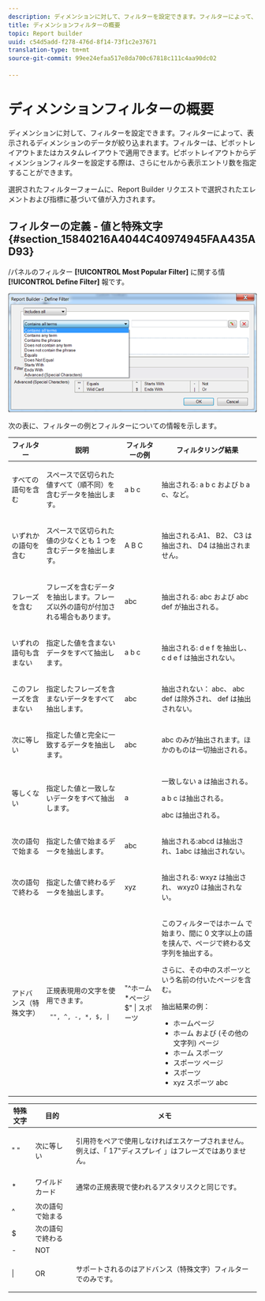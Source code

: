 ```yaml
---
description: ディメンションに対して、フィルターを設定できます。フィルターによって、表示されるディメンションのデータが絞り込まれます。フィルターは、ピボットレイアウトまたはカスタムレイアウトで適用できます。ピボットレイアウトからディメンションフィルターを設定する際は、さらにセルから表示エントリ数を指定することができます。
title: ディメンションフィルターの概要
topic: Report builder
uuid: c54d5add-f278-476d-8f14-73f1c2e37671
translation-type: tm+mt
source-git-commit: 99ee24efaa517e8da700c67818c111c4aa90dc02

---
```



# ディメンションフィルターの概要

ディメンションに対して、フィルターを設定できます。フィルターによって、表示されるディメンションのデータが絞り込まれます。フィルターは、ピボットレイアウトまたはカスタムレイアウトで適用できます。ピボットレイアウトからディメンションフィルターを設定する際は、さらにセルから表示エントリ数を指定することができます。

選択されたフィルターフォームに、Report Builder リクエストで選択されたエレメントおよび指標に基づいて値が入力されます。

## フィルターの定義 - 値と特殊文字 {#section_15840216A4044C40974945FAA435AD93}

/パネルのフィルター **[!UICONTROL Most Popular Filter]** に関する情 **[!UICONTROL Define Filter]** 報です。

![](assets/define_filter.png)

次の表に、フィルターの例とフィルターについての情報を示します。

<table id="table_8AC3A26FF02143DBA949B30F2A46CF11"> 
 <thead> 
  <tr> 
   <th colname="col1" class="entry"> フィルター </th> 
   <th colname="col02" class="entry"> 説明 </th> 
   <th colname="col2" class="entry"> フィルターの例 </th> 
   <th colname="col3" class="entry"> フィルタリング結果 </th> 
  </tr> 
 </thead>
 <tbody> 
  <tr> 
   <td colname="col1"> <p>すべての語句を含む </p> </td> 
   <td colname="col02"> <p>スペースで区切られた値すべて（順不同）を含むデータを抽出します。 </p> </td> 
   <td colname="col2"> <p>a b c </p> </td> 
   <td colname="col3"> <p>抽出される:<span class="term"> a b c</span> および <span class="term"> b a c</span>、など。 </p> </td> 
  </tr> 
  <tr> 
   <td colname="col1"> <p>いずれかの語句を含む </p> </td> 
   <td colname="col02"> <p>スペースで区切られた値の少なくとも 1 つを含むデータを抽出します。 </p> </td> 
   <td colname="col2"> <p>A B C </p> </td> 
   <td colname="col3"> <p>抽出される:<span class="term">A1</span>、<span class="term"> B2</span>、<span class="term"> C3</span> は抽出され、<span class="term"> D4</span> は抽出されません。 </p> </td> 
  </tr> 
  <tr> 
   <td colname="col1"> <p>フレーズを含む </p> </td> 
   <td colname="col02"> <p>フレーズを含むデータを抽出します。フレーズ以外の語句が付加される場合もあります。 </p> </td> 
   <td colname="col2"> <p>abc </p> </td> 
   <td colname="col3"> <p>抽出される:<span class="term"> abc</span> および <span class="term"> abc def</span> が抽出される。 </p> </td> 
  </tr> 
  <tr> 
   <td colname="col1"> <p>いずれの語句も含まない </p> </td> 
   <td colname="col02"> <p>指定した値を含まないデータをすべて抽出します。 </p> </td> 
   <td colname="col2"> <p>a b c </p> </td> 
   <td colname="col3"> <p>抽出される:<span class="term"> d e f</span> を抽出し、<span class="term"> c d e f</span> は抽出されない。 </p> </td> 
  </tr> 
  <tr> 
   <td colname="col1"> <p>このフレーズを含まない </p> </td> 
   <td colname="col02"> <p>指定したフレーズを含まないデータをすべて抽出します。 </p> </td> 
   <td colname="col2"> <p>abc </p> </td> 
   <td colname="col3"> <p>抽出されない：<span class="term"> abc</span>、<span class="term"> abc def</span> は除外され、<span class="term"> def</span> は抽出されない。 </p> </td> 
  </tr> 
  <tr> 
   <td colname="col1"> <p>次に等しい </p> </td> 
   <td colname="col02"> <p>指定した値と完全に一致するデータを抽出します。 </p> </td> 
   <td colname="col2"> <p>abc </p> </td> 
   <td colname="col3"> <p> <span class="term"> abc</span> のみが抽出されます。ほかのものは一切抽出される。 </p> </td> 
  </tr> 
  <tr> 
   <td colname="col1"> <p>等しくない </p> </td> 
   <td colname="col02"> <p>指定した値と一致しないデータをすべて抽出します。 </p> </td> 
   <td colname="col2"> <p>a </p> </td> 
   <td colname="col3"> <p>一致しない<span class="term"> a</span> は抽出される。 </p> <p><span class="term"> a b c</span> は抽出される。 </p> <p><span class="term"> abc</span> は抽出される。 </p> </td> 
  </tr> 
  <tr> 
   <td colname="col1"> <p>次の語句で始まる </p> </td> 
   <td colname="col02"> <p>指定した値で始まるデータを抽出します。 </p> </td> 
   <td colname="col2"> <p>abc </p> </td> 
   <td colname="col3"> <p>抽出される:<span class="term">abcd</span> は抽出され、<span class="term">1abc</span> は抽出されない。 </p> </td> 
  </tr> 
  <tr> 
   <td colname="col1"> <p>次の語句で終わる </p> </td> 
   <td colname="col02"> <p>指定した値で終わるデータを抽出します。 </p> </td> 
   <td colname="col2"> <p>xyz </p> </td> 
   <td colname="col3"> <p>抽出される:<span class="term"> wxyz</span> は抽出され、<span class="term"> wxyz0</span> は抽出されない。 </p> </td> 
  </tr> 
  <tr> 
   <td colname="col1"> <p>アドバンス（特殊文字） </p> </td> 
   <td colname="col02"> <p>正規表現用の文字を使用できます。 </p> <p> <code> "", ^, -, *, $, | </code> </p> </td> 
   <td colname="col2"> <p>"^ホーム*ページ$" | スポーツ </p> </td> 
   <td colname="col3"> <p> このフィルターでは<span class="term">ホーム</span> で始まり、間に 0 文字以上の語を挟んで、<span class="term">ページ</span>で終わる文字列を抽出する。 </p> <p>さらに、その中の<span class="term">スポーツ</span>という名前の付いたページを含む。 </p> <p>抽出結果の例： </p> 
    <ul id="ul_72D76C5AFEAF405E8A0E4E3C604D10AE"> 
     <li id="li_4D490059B667450DA8A0103167C7B391">ホームページ </li> 
     <li id="li_1351619156274092AEB2771D882AD357">ホーム および (その他の文字列) ページ </li> 
     <li id="li_940EAA99A8CF49308E8471065EB317B1">ホーム スポーツ </li> 
     <li id="li_50A895F14A454BE9BF06EE0F07F99B3B">スポーツ ページ </li> 
     <li id="li_F3CE0D07941D4C2485D2DE0B73E00677">スポーツ </li> 
     <li id="li_E84C15C061824A5D922D9900392F2996">xyz スポーツ abc </li> 
    </ul> </td> 
  </tr> 
 </tbody> 
</table>

<table id="table_8BBB06C8860745DEA41B39673699DC0F"> 
 <thead> 
  <tr> 
   <th colname="col1" class="entry"> 特殊文字 </th> 
   <th colname="col2" class="entry"> 目的 </th> 
   <th colname="col3" class="entry"> メモ </th> 
  </tr> 
 </thead>
 <tbody> 
  <tr> 
   <td colname="col1"> " " </td> 
   <td colname="col2"> 次に等しい </td> 
   <td colname="col3"> <p>引用符をペアで使用しなければエスケープされません。例えば、「 <span class="term"> 17"ディスプレイ</span> 」はフレーズではありません。 </p> </td> 
  </tr> 
  <tr> 
   <td colname="col1"> * </td> 
   <td colname="col2"> ワイルドカード </td> 
   <td colname="col3"> <p>通常の正規表現で使われるアスタリスクと同じです。 </p> </td> 
  </tr> 
  <tr> 
   <td colname="col1"> ^ </td> 
   <td colname="col2"> 次の語句で始まる </td> 
   <td colname="col3"> </td> 
  </tr> 
  <tr> 
   <td colname="col1"> $ </td> 
   <td colname="col2"> 次の語句で終わる </td> 
   <td colname="col3"> </td> 
  </tr> 
  <tr> 
   <td colname="col1"> - </td> 
   <td colname="col2"> NOT </td> 
   <td colname="col3"> </td> 
  </tr> 
  <tr> 
   <td colname="col1"> | </td> 
   <td colname="col2"> OR </td> 
   <td colname="col3"> <p>サポートされるのは<span class="term">アドバンス（特殊文字）</span>フィルターでのみです。 </p> </td> 
  </tr> 
 </tbody> 
</table>
